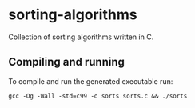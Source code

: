 # sorting-algorithms
Collection of sorting algorithms written in C.

## Compiling and running
To compile and run the generated executable run:
```
gcc -Og -Wall -std=c99 -o sorts sorts.c && ./sorts
```
